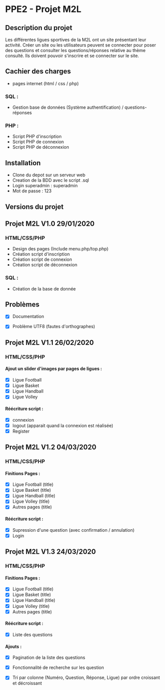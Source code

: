 # PPE2 - Projet M2L

## Description du projet
Les différentes ligues sportives de la M2L ont un site présentant leur activité.
Créer un site ou les utilisateurs peuvent se connecter pour poser des questions et consulter les questions/réponses relative au thème consulté. Ils doivent pouvoir s'inscrire et se connecter sur le site.

## Cachier des charges
 - pages internet (html / css / php)
 ### SQL :
  - Gestion base de données (Système authentification) / questions-réponses
 ### PHP :
 - Script PHP d'inscription
 - Script PHP de connexion
 - Script PHP de déconnexion
 
## Installation
 - Clone du depot sur un serveur web
 - Creation de la BDD avec le script .sql
 - Login superadmin : superadmin
 - Mot de passe : 123

## Versions du projet
## Projet M2L V1.0 29/01/2020
### HTML/CSS/PHP
  - Design des pages (Include menu.php/top.php)
  - Création script d'inscription
  - Création script de connexion
  - Création script de déconnexion
  
 ### SQL :
  - Création de la base de donnée

## Problèmes
- [x] Documentation
- [x] Problème UTF8 (fautes d'orthographes)


## Projet M2L V1.1 26/02/2020
### HTML/CSS/PHP
#### Ajout un slider d'images par pages de ligues :
- [x] Ligue Football
- [x] Ligue Basket
- [x] Ligue Handball
- [x] Ligue Volley
#### Réécriture script :
- [x] connexion
- [x] logout (apparait quand la connexion est réalisée)
- [x] Register

## Projet M2L V1.2 04/03/2020
### HTML/CSS/PHP
#### Finitions Pages :
- [x] Ligue Football (title)
- [x] Ligue Basket (title)
- [x] Ligue Handball (title)
- [x] Ligue Volley (title)
- [x] Autres pages (title)
#### Réécriture script :
- [x] Supression d'une question (avec confirmation / annulation)
- [x] Login

## Projet M2L V1.3 24/03/2020
### HTML/CSS/PHP
#### Finitions Pages :
- [x] Ligue Football (title)
- [x] Ligue Basket (title)
- [x] Ligue Handball (title)
- [x] Ligue Volley (title)
- [x] Autres pages (title)
#### Réécriture script :
- [x] Liste des questions
#### Ajouts :
- [x] Pagination de la liste des questions
- [x] Fonctionnalité de recherche sur les question
- [x] Tri par colonne (Numéro, Question, Réponse, Ligue) par ordre croissant et décroissant

